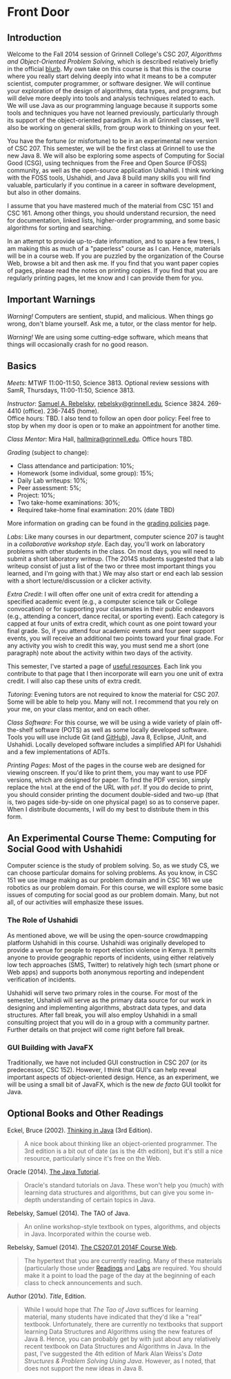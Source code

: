 Front Door
==========

Introduction
------------

Welcome to the Fall 2014 session of Grinnell College's CSC 207,
*Algorithms and Object-Oriented Problem Solving*, which is described
relatively briefly in the official [blurb](../handouts/blurb.html).
My own take on this course is that this is the course where you really
start delving deeply into what it means to be a computer scientist,
computer programmer, or software designer.  We will continue your
exploration of the design of algorithms, data types, and programs,
but will delve more deeply into tools and analysis techniques related
to each.  We will use Java as our programming language because it
supports some tools and techniques you have not learned previously,
particularly through its support of the object-oriented paradigm.
As in all Grinnell classes, we'll also be working on general skills,
from group work to thinking on your feet.

You have the fortune (or misfortune) to be in an experimental new version
of CSC 207.  This semester, we will be the first class at Grinnell to
use the new Java 8.  We will also be exploring some aspects of Computing
for Social Good (CSG), using techniques from the Free and Open Source
(FOSS) community, as well as the open-source application Ushahidi.
I think working with the FOSS tools, Ushahidi, and Java 8 build many
skills you will find valuable, particularly if you continue in a career
in software development, but also in other domains.

I assume that you have mastered much of the material from CSC 151
and CSC 161.  Among other things, you should understand recursion,
the need for documentation, linked lists, higher-order programming,
and some basic algorithms for sorting and searching.

In an attempt to provide up-to-date information, and to spare a few
trees, I am making this as much of a "paperless" course as I can.  Hence,
materials will be in a course web.  If you are puzzled by the organization
of the Course Web, browse a bit and then ask me.  If you find that you
want paper copies of pages, please read the notes on printing copies.
If you find that you are regularly printing pages, let me know and I
can provide them for you.

Important Warnings
------------------

*Warning!*  Computers are sentient, stupid, and malicious.  When things
go wrong, don't blame yourself.  Ask me, a tutor, or the class mentor
for help.

*Warning!*  We are using some cutting-edge software, which means that
things will occasionally crash for no good reason.

Basics
------

*Meets*: MTWF 11:00-11:50, Science 3813.
Optional review sessions with SamR, Thursdays, 11:00-11:50, Science 3813.

*Instructor*: 
[Samuel A. Rebelsky](http://www.cs.grinnell.edu/~rebelsky/),
<email>rebelsky@grinnell.edu</email>,
Science 3824.  269-4410 (office).  236-7445 (home).  
Office hours:  TBD.
I also tend to follow an open door policy: Feel
free to stop by when my door is open or to make an appointment for
another time.

*Class Mentor*: Mira Hall, <email>hallmira@grinnell.edu</email>.
Office hours TBD.

*Grading* (subject to change):

* Class attendance and participation: 10%;
* Homework (some individual, some group): 15%;
* Daily Lab writeups: 10%;
* Peer assessment: 5%;
* Project: 10%;
* Two take-home examinations: 30%;
* Required take-home final examination: 20% (date TBD)

More information on grading can be found in the
[grading policies](../handouts/grading.html) page.

*Labs*: 
Like many courses in our department, computer science 207 is taught in
a *collaborative workshop style*.  Each day, you'll work on laboratory
problems with other students in the class.  On most days, you will need
to submit a short laboratory writeup.  (The 2014S students suggested that
a lab writeup consist of just a list of the two or three most important
things you learned, and I'm going with that.)  We may also start or end
each lab session with a short lecture/discussion or a clicker activity.

*Extra Credit*:
I will often offer one unit of extra credit for attending a specified
academic event (e.g., a computer science talk or College convocation)
or for supporting your classmates in their public endeavors (e.g.,
attending a concert, dance recital, or sporting event).  Each category
is capped at four units of extra credit, which count as one point
toward your final grade.  So, if you attend four academic events and
four peer support events, you will receive an additional two points
toward your final grade.  For any activity you wish to credit this way,
you must send me a short (one paragraph) note about the activity within
two days of the activity.

This semester, I've started a page of [useful
resources](../handouts/resources.html).  Each link you contribute to
that page that I then incorporate will earn you one unit of extra credit.
I will also cap these units of extra credit.

*Tutoring*:
Evening tutors are not required to know the material for CSC 207.
Some will be able to help you.  Many will not.  I recommend that you
rely on your me, on your class mentor, and on each other.

*Class Software*:
For this course, we will be using a wide variety of plain off-the-shelf
software (POTS) as well as some locally developed software.  Tools you
will use include Git (and [GitHub](http://github.com)), Java 8, Eclipse,
JUnit, and Ushahidi.  Locally developed software includes a simplified
API for Ushahidi and a few implementations of ADTs.

*Printing Pages*:
Most of the pages in the course web are designed for viewing onscreen.
If you'd like to print them, you may want to use PDF versions, which
are designed for paper.  To find the PDF version, simply replace
the `html` at the end of the URL with `pdf`.
If you do decide to print, you should consider printing the document
double-sided and two-up (that is, two pages side-by-side on one
physical page) so as to conserve paper.  When I distribute documents,
I will do my best to distribute them in this form.

An Experimental Course Theme: Computing for Social Good with Ushahidi 
---------------------------------------------------------------------

Computer science is the study of problem solving.  So, as we study CS,
we can choose particular domains for solving problems.  As you know,
in CSC 151 we use image making as our problem domain and in CSC 161 we
use robotics as our problem domain.  For this course, we will explore
some basic issues of computing for social good as our problem domain.
Many, but not all, of our activities will emphasize these issues.

### The Role of Ushahidi

As mentioned above, we will be using the open-source crowdmapping platform
Ushahidi in this course.  Ushahidi was originally developed to provide
a venue for people to report election violence in Kenya.  It permits
anyone to provide geographic reports of incidents, using either relatively
low tech approaches (SMS, Twitter) to relatively high tech (smart phone
or Web apps) and supports both anonymous reporting and independent 
verification of incidents.

Ushahidi will serve two primary roles in the course.  For most of the
semester, Ushahidi will serve as the primary data source for our work
in designing and implementing algorithms, abstract data types, and data
structures.  After fall break, you will also employ Ushahidi in a small
consulting project that you will do in a group with a community partner.
Further details on that project will come right before fall break.

### GUI Building with JavaFX

Traditionally, we have not included GUI construction in CSC 207 (or
its predecessor, CSC 152).  However, I think that GUI's can help reveal
important aspects of object-oriented design. Hence, as an experiment, we
will be using a small bit of JavaFX, which is the new *de facto* GUI
toolkit for Java.

Optional Books and Other Readings
---------------------------------

Eckel, Bruce (2002).
[Thinking in Java](http://www.mindview.net/Books/TIJ/)
(3rd Edition).

>   A nice book about thinking like an object-oriented programmer.  The
3rd edition is a bit out of date (as is the 4th edition), but it's
still a nice resource, particularly since it's free on the Web.

Oracle (2014).  [The Java Tutorial](http://docs.oracle.com/javase/tutorial/).

> Oracle's standard tutorials on Java.  These won't help you (much) with
learning data structures and algorithms, but can give you some in-depth
understanding of certain topics in Java.

Rebelsky, Samuel (2014).  The TAO of Java.

> An online workshop-style textbook on types, algorithms, and objects
in Java.  Incorporated within the course web.

Rebelsky, Samuel (2014).
[The CS207.01 2014F Course Web](index.html).

> The hypertext that you are currently reading.  Many of these materials
(particularly those under [Readings](../readings/)
and [Labs](../labs/) are required.  You should make
it a point to load the page of the day at the beginning of each class
to check announcements and such.

Author (201x).  *Title*, Edition.

> While I would hope that *The Tao of Java* suffices for learning
material, many students have indicated that they'd like a "real" textbook.
Unfortunately, there are currently no textbooks that support learning
Data Structures and Algorithms using the new features of Java 8.  Hence,
you can probably get by with just about any relatively recent textbook
on Data Structures and Algorithms in Java.  In the past, I've suggested
the 4th edition of Mark Alan Weiss's *Data Structures &amp; Problem Solving 
Using Java*.  However, as I noted, that does not support the new ideas in
Java 8. 

